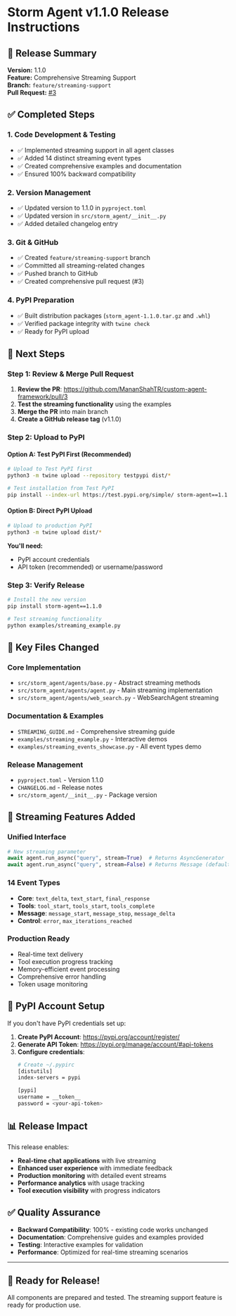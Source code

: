 # Storm Agent v1.1.0 Release Instructions

## 🎯 Release Summary

**Version:** 1.1.0  
**Feature:** Comprehensive Streaming Support  
**Branch:** `feature/streaming-support`  
**Pull Request:** [#3](https://github.com/MananShahTR/custom-agent-framework/pull/3)

## ✅ Completed Steps

### 1. **Code Development & Testing**
- ✅ Implemented streaming support in all agent classes
- ✅ Added 14 distinct streaming event types  
- ✅ Created comprehensive examples and documentation
- ✅ Ensured 100% backward compatibility

### 2. **Version Management**
- ✅ Updated version to 1.1.0 in `pyproject.toml`
- ✅ Updated version in `src/storm_agent/__init__.py`
- ✅ Added detailed changelog entry

### 3. **Git & GitHub**
- ✅ Created `feature/streaming-support` branch
- ✅ Committed all streaming-related changes
- ✅ Pushed branch to GitHub
- ✅ Created comprehensive pull request (#3)

### 4. **PyPI Preparation** 
- ✅ Built distribution packages (`storm_agent-1.1.0.tar.gz` and `.whl`)
- ✅ Verified package integrity with `twine check`
- ✅ Ready for PyPI upload

## 🚀 Next Steps

### Step 1: Review & Merge Pull Request
1. **Review the PR**: https://github.com/MananShahTR/custom-agent-framework/pull/3
2. **Test the streaming functionality** using the examples
3. **Merge the PR** into main branch
4. **Create a GitHub release tag** (v1.1.0)

### Step 2: Upload to PyPI

#### Option A: Test PyPI First (Recommended)
```bash
# Upload to Test PyPI first
python3 -m twine upload --repository testpypi dist/*

# Test installation from Test PyPI
pip install --index-url https://test.pypi.org/simple/ storm-agent==1.1.0
```

#### Option B: Direct PyPI Upload
```bash
# Upload to production PyPI
python3 -m twine upload dist/*
```

**You'll need:**
- PyPI account credentials
- API token (recommended) or username/password

### Step 3: Verify Release
```bash
# Install the new version
pip install storm-agent==1.1.0

# Test streaming functionality
python examples/streaming_example.py
```

## 📁 Key Files Changed

### Core Implementation
- `src/storm_agent/agents/base.py` - Abstract streaming methods
- `src/storm_agent/agents/agent.py` - Main streaming implementation
- `src/storm_agent/agents/web_search.py` - WebSearchAgent streaming

### Documentation & Examples
- `STREAMING_GUIDE.md` - Comprehensive streaming guide
- `examples/streaming_example.py` - Interactive demos  
- `examples/streaming_events_showcase.py` - All event types demo

### Release Management
- `pyproject.toml` - Version 1.1.0
- `CHANGELOG.md` - Release notes
- `src/storm_agent/__init__.py` - Package version

## 🌊 Streaming Features Added

### Unified Interface
```python
# New streaming parameter
await agent.run_async("query", stream=True)  # Returns AsyncGenerator
await agent.run_async("query", stream=False) # Returns Message (default)
```

### 14 Event Types
- **Core**: `text_delta`, `text_start`, `final_response`
- **Tools**: `tool_start`, `tools_start`, `tools_complete`
- **Message**: `message_start`, `message_stop`, `message_delta`
- **Control**: `error`, `max_iterations_reached`

### Production Ready
- Real-time text delivery
- Tool execution progress tracking
- Memory-efficient event processing
- Comprehensive error handling
- Token usage monitoring

## 🔧 PyPI Account Setup

If you don't have PyPI credentials set up:

1. **Create PyPI Account**: https://pypi.org/account/register/
2. **Generate API Token**: https://pypi.org/manage/account/#api-tokens
3. **Configure credentials**:
   ```bash
   # Create ~/.pypirc
   [distutils]
   index-servers = pypi

   [pypi]
   username = __token__
   password = <your-api-token>
   ```

## 📊 Release Impact

This release enables:
- **Real-time chat applications** with live streaming
- **Enhanced user experience** with immediate feedback
- **Production monitoring** with detailed event streams
- **Performance analytics** with usage tracking
- **Tool execution visibility** with progress indicators

## ✅ Quality Assurance

- **Backward Compatibility**: 100% - existing code works unchanged
- **Documentation**: Comprehensive guides and examples provided
- **Testing**: Interactive examples for validation
- **Performance**: Optimized for real-time streaming scenarios

---

## 🎉 Ready for Release!

All components are prepared and tested. The streaming support feature is ready for production use. 